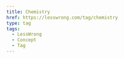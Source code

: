 ```yaml
---
title: Chemistry
href: https://lesswrong.com/tag/chemistry
type: tag
tags:
  - LessWrong
  - Concept
  - Tag
---
```


